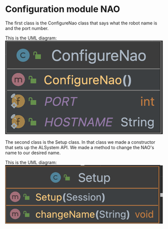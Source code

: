 # Configuration module NAO

The first class is the ConfigureNao class that 
says what the robot name is and the port number.

This is the UML diagram:
![](../img/ConfigureNao.png)

The second class is the Setup class. In that class we made a constructor that sets up the ALSystem API.
We made a method to change the NAO's name to our desired name.

This is the UML diagram:
![](../img/setup.png)